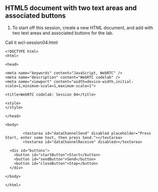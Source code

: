 ## HTML5 document with two text areas and associated buttons

1. To start off this session, create a new HTML document, and add  with two text areas and associated buttons for the lab.

Call it wcl-session04.html

~~~
<!DOCTYPE html>
<html>

<head>

<meta name="keywords" content="JavaScript, WebRTC" />
<meta name="description" content="WebRTC codelab" />
<meta name="viewport" content="width=device-width,initial-scale=1,minimum-scale=1,maximum-scale=1">

<title>WebRTC codelab: Session 04</title>

<style>
</style>

</head>

<body>

        <textarea id="dataChannelSend" disabled placeholder="Press Start, enter some text, then press Send."></textarea>
        <textarea id="dataChannelReceive" disabled></textarea>

  <div id="buttons">
    <button id="startButton">Start</button>
    <button id="sendButton">Send</button>
    <button id="closeButton">Stop</button>
  </div>

</body>

</html>
~~~
